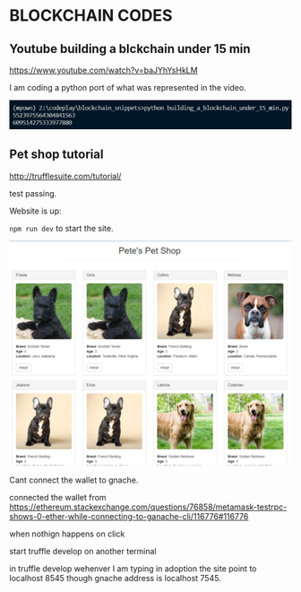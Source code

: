 # BLOCKCHAIN CODES

## Youtube  building a blckchain under 15 min
https://www.youtube.com/watch?v=baJYhYsHkLM

I am coding a python port of what was represented in the video.

![](building_a_blockchain_under_15_min.png)

## Pet shop tutorial

http://trufflesuite.com/tutorial/


test passing.

Website is up: 

`npm run dev` to start the site.

![](./truffle_pet_shop/website_up.png)

Cant connect the wallet to gnache. 

connected the wallet from https://ethereum.stackexchange.com/questions/76858/metamask-testrpc-shows-0-ether-while-connecting-to-ganache-cli/116776#116776

when nothign happens on click

start truffle develop on another terminal

in truffle develop wehenver I am typing in adoption the site point to localhost 8545 though gnache address is localhost 7545.